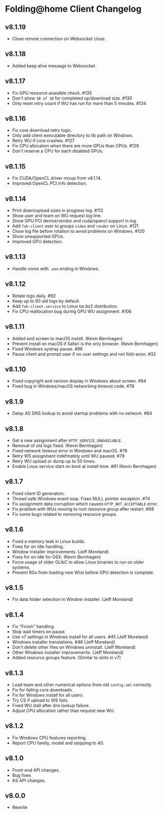 Folding@home Client Changelog
=============================

## v8.1.19
 - Close remote connection on Websocket close.
 
## v8.1.18
 - Added keep alive message to Websocket.

## v8.1.17
 - Fix GPU resource avaialble check. #135
 - Don't show ``1B of 1B`` for completed up/download size. #130
 - Only reset retry count if WU has run for more than 5 minutes. #134

## v8.1.16
 - Fix core download retry logic.
 - Only add client executable directory to lib path on Windows.
 - Retry WU if core crashes. #127
 - Fix CPU allocation when there are more GPUs than CPUs. #129
 - Don't reserve a CPU for each disabled GPUs.

## v8.1.15
 - Fix CUDA/OpenCL driver mixup from v8.1.14.
 - Improved OpenCL PCI info detection.

## v8.1.14
 - Print down/upload sizes in progress log. #113
 - Show user and team on WU request log line.
 - Show GPU PCI device/vendor and cuda/opencl support in log.
 - Add ``fah-client`` user to groups ``video`` and ``render`` on Linux. #121
 - Close log file before rotation to avoid problems on Windows. #120
 - Show unsupported GPUs.
 - Improved GPU detection.

## v8.1.13
 - Handle cores with ``.exe`` ending in Windows.

## v8.1.12
 - Rotate logs daily. #92
 - Keep up to 90 old logs by default.
 - Add ``fah-client.service`` to Linux tar.bz2 distribution.
 - Fix CPU reallocation bug during GPU WU assignment. #106

## v8.1.11
 - Added end screen to macOS install. (Kevin Bernhagen)
 - Prevent install on macOS if Safari is the only browser. (Kevin Bernhagen)
 - Fixed Windows systray pause.  #96
 - Pause client and prompt user if no user settings and not fold-anon.  #32

## v8.1.10
 - Fixed copyright and version display in Windows about screen.  #94
 - Fixed bug in Windows/macOS networking timeout code.  #78

## v8.1.9
 - Delay AS DNS lookup to avoid startup problems with no network. #84

## v8.1.8
 - Get a new assignment after ``HTTP_SERVICE_UNAVAILABLE``.
 - Removal of old logs fixed.  (Kevin Bernhagen)
 - Fixed network timeout error in Windows and macOS. #78
 - Retry WS assignment indefinately until WU paused. #79
 - Retry WU upload or dump up to 50 times.
 - Enable Linux service start on boot at install time. #81 (Kevin Bernhagen)

## v8.1.7
 - Fixed client ID generation.
 - Thread safe Windows event loop.  Fixes NULL pointer exception. #74
 - Fix assignment data corruption which causes ``HTTP_NOT_ACCEPTABLE`` error.
 - Fix problem with WUs moving to root resource group after restart. #68
 - Fix some bugs related to removing resource groups.

## v8.1.6
 - Fixed a memory leak in Linux builds.
 - Fixes for on idle handling.
 - Window installer improvements.  (Jeff Moreland)
 - Fixes for on idle for OSX.  (Kevin Bernhagen)
 - Force usage of older GLibC to allow Linux binaries to run on older systems.
 - Prevent RGs from loading new WUs before GPU detection is complete.

## v8.1.5
 - Fix data folder selection in Window installer.  (Jeff Moreland)

## v8.1.4
 - Fix "Finish" handling.
 - Stop wait timers on pause.
 - Use v7 settings in Windows install for all users. #45 (Jeff Moreland)
 - Windows installer translations. #48 (Jeff Moreland)
 - Don't delete other files on Windows uninstall. (Jeff Moreland)
 - Other Windows installer improvements. (Jeff Moreland)
 - Added resource groups feature. (Similar to slots in v7)

## v8.1.3
 - Load team and other numerical options from old ``config.xml`` correctly.
 - Fix for failing core downloads.
 - Fix for Windows install for all users.
 - Try CS if upload to WS fails.
 - Fixed WU stall after dns lookup failure.
 - Adjust CPU allocation rather than request new WU.

## v8.1.2
 - Fix Windows CPU features reporting.
 - Report CPU family, model and stepping to AS.

## v8.1.0
 - Front-end API changes.
 - Bug fixes
 - AS API changes.

## v8.0.0
 - Rewrite
